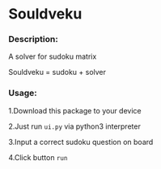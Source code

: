 # Souldveku

### Description:
A solver for sudoku matrix

Souldveku = sudoku + solver

### Usage:
1.Download this package to your device

2.Just run `ui.py` via python3 interpreter

3.Input a correct sudoku question on board

4.Click button `run`
